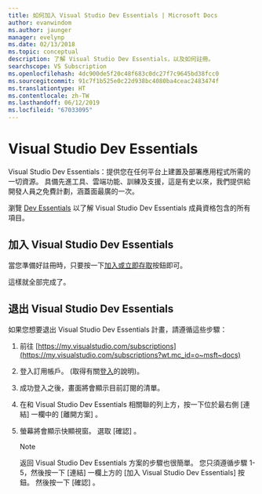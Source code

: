 ```yaml
---
title: 如何加入 Visual Studio Dev Essentials | Microsoft Docs
author: evanwindom
ms.author: jaunger
manager: evelynp
ms.date: 02/13/2018
ms.topic: conceptual
description: 了解 Visual Studio Dev Essentials，以及如何註冊。
searchscope: VS Subscription
ms.openlocfilehash: 4dc900de5f20c48f683c0dc27f7c9645bd38fcc0
ms.sourcegitcommit: 91c7f1b525e0c22d938bc4080ba4ceac2483474f
ms.translationtype: HT
ms.contentlocale: zh-TW
ms.lasthandoff: 06/12/2019
ms.locfileid: "67033095"
---
```

# <a name="visual-studio-dev-essentials"></a>Visual Studio Dev Essentials

Visual Studio Dev Essentials：提供您在任何平台上建置及部署應用程式所需的一切資源。 具備先進工具、雲端功能、訓練及支援，這是有史以來，我們提供給開發人員之免費計劃，涵蓋面最廣的一次。

瀏覽 [Dev Essentials](https://visualstudio.microsoft.com/dev-essentials/) 以了解 Visual Studio Dev Essentials 成員資格包含的所有項目。

## <a name="opt-in-to-visual-studio-dev-essentials"></a>加入 Visual Studio Dev Essentials

當您準備好註冊時，只要按一下[加入或立即存取](https://my.visualstudio.com/Benefits?wt.mc_id=o~msft~vscom~devessentials-hero~mt689&campaign=o~msft~vscom~devessentials-hero~mt689)按鈕即可。

這樣就全部完成了。

## <a name="opt-out-of-visual-studio-dev-essentials"></a>退出 Visual Studio Dev Essentials

如果您想要退出 Visual Studio Dev Essentials 計畫，請遵循這些步驟：

1. 前往 [https://my.visualstudio.com/subscriptions](https://my.visualstudio.com/subscriptions?wt.mc_id=o~msft~docs)
2. 登入訂用帳戶。  (取得有關[登入](signing-in.md)的說明)。
3. 成功登入之後，畫面將會顯示目前訂閱的清單。
4. 在和 Visual Studio Dev Essentials 相關聯的列上方，按一下位於最右側 [連結] 一欄中的 [離開方案]  。
5. 螢幕將會顯示快顯視窗。 選取 [確認]  。

    > [!NOTE]
    > 返回 Visual Studio Dev Essentials 方案的步驟也很簡單。  您只須遵循步驟 1-5，然後按一下 [連結] 一欄上方的 [加入 Visual Studio Dev Essentials]  按鈕。 然後按一下 [確認]  。